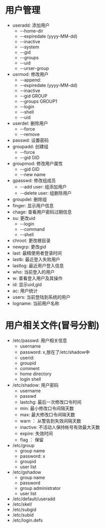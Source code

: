 # 用户管理
- useradd: 添加用户
  - --home-dir
  - --expiredate (yyyy-MM-dd)
  - --inactive
  - --system
  - --gid
  - --groups
  - --uid
  - --urser-group
- usrmod: 修改用户
  - --append:
  - --expiredate (yyyy-MM-dd)
  - --inactive
  - --gid GROUP
  - --groups GROUP1
  - --login
  - --shell
  - --uid 
- userdel: 删除用户
  - --force
  - --remove
- passwd: 设置密码
- groupadd: 创建组
  - --force
  - --gid GID
- groupmod: 修改用户属性
  - --gid GID
  - --new name
- gpasswd: 修改组成员
  - --add user: 组添加用户
  - --delete user: 组删除用户
- groupdel: 删除组
- finger: 显示用户信息
- chage: 查看用户密码过期信息
- su: 更改uid
  - --login
  - --command
  - --shell
- chroot: 更改根目录
- newgrp: 更改gid
- last: 最精使用者登录时间
- lastb: 最近登入失败用户
- lastlog: 最近用户登入信息
- who: 当前登入的用户
- w: 查看登入用户及其操作
- id: 显示uid,gid
- ac: 用户统计
- users: 当前登陆到系统的用户
- logname: 当前用户名称
# 用户相关文件(冒号分割)
- /etc/passwd: 用户相关信息
    - username
    - password: x,放在了/etc/shadow中
    - userid: 
    - groupid
    - comment
    - home directory
    - login shell
- /etc/shadow: 用户密码
    - username
    - passwd
    - lastchg: 最后一次修改口令时间
    - min: 最小修改口令间隔天数
    - max: 最大修改口令间隔天数
    - warn ： 从警告到失效间隔天数
    - inactive: 不活动人保持帐号有效最大天数
    - expire: 失效时间
    - flag ： 保留
- /etc/group
    - group name
    - password: x
    - groupid
    - user list
- /etc/gshadow
    - group name
    - password
    - group administrator
    - user list
- /etc/default/useradd
- /etc/skel/
- /etc/subgid
- /etc/subid
- /etc/login.defs